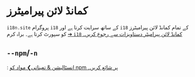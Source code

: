 # کمانڈ لائن پیرامیٹرز

`i18n.site` پروگرام `i18` کے ساتھ سرایت کرتا ہے اور `i18` کے تمام کمانڈ لائن پیرامیٹرز کو سپورٹ کرتا ہے۔ براہ کرم [➔ `i18` کمانڈ لائن پیرامیٹر دستاویزات سے رجوع کریں۔](/i18/cli)

## `--npm`/`-n`

: [انسٹالیشن & تعیناتی❯ مواد کو npm پر شائع کریں۔](/i18n.site/use#npm)